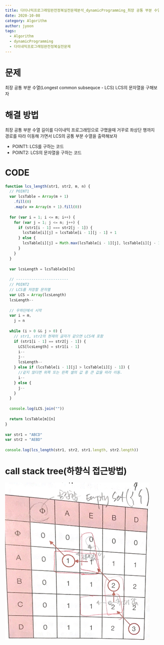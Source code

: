 ```yaml
---
title: 다이나믹프로그래밍완전정복실전문제분석_dynamicProgramming_최장 공통 부분 수열 문자열 출력하기
date: 2020-10-08
category: Algorithm
author: jyoon
tags:
  - Algorithm
  - dynamicProgramming
  - 다이내믹프로그래밍완전정복실전문제
---
```


# 문제

최장 공통 부분 수열(Longest common subsequce - LCS)
LCS의 문자열을 구해보자

# 해결 방법

최장 공통 부분 수열 길이를 다이내믹 프로그래밍으로 구했을때
거꾸로 좌상단 행까지 경로를 따라 이동해 가면서 LCS의 공통 부분 수열을 출력해보자

- POINT1: LCS를 구하는 코드
- POINT2: LCS의 문자열을 구하는 코드

# CODE

```js
function lcs_length(str1, str2, m, n) {
  // POINT1
  var lcsTable = Array(m + 1)
    .fill(0)
    .map(v => Array(n + 1).fill(0))

  for (var i = 1; i <= m; i++) {
    for (var j = 1; j <= n; j++) {
      if (str1[i - 1] === str2[j - 1]) {
        lcsTable[i][j] = lcsTable[i - 1][j - 1] + 1
      } else {
        lcsTable[i][j] = Math.max(lcsTable[i - 1][j], lcsTable[i][j - 1])
      }
    }
  }

  var lcsLength = lcsTable[m][n]

  // ------------------------
  // POINT2
  // LCS를 저장할 문자열
  var LCS = Array(lcsLength)
  lcsLength--

  // 우하단에서 시작
  var i = m,
    j = n

  while (i > 0 && j > 0) {
    // str1, str2의 현재의 글자가 같으면 LCS에 포함
    if (str1[i - 1] == str2[j - 1]) {
      LCS[lcsLength] = str1[i - 1]
      i--
      j--
      lcsLength--
    } else if (lcsTable[i - 1][j] > lcsTable[i][j - 1]) {
      //같지 않다면 위쪽 또는 왼쪽 셀의 값 중 큰 값을 따라 이동.
      i--
    } else {
      j--
    }
  }

  console.log(LCS.join(""))

  return lcsTable[m][n]
}

var str1 = "ABCD"
var str2 = "AEBD"

console.log(lcs_length(str1, str2, str1.length, str2.length))
```

# call stack tree(하향식 접근방법)

![](./img/06_최장공통부분수열출력하기.png)
